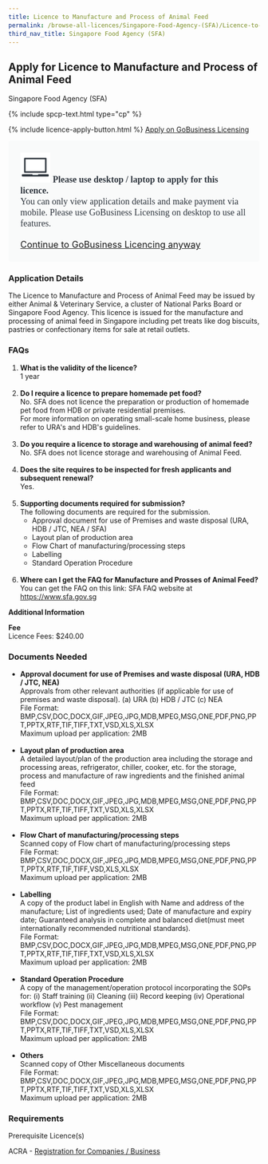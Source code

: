 ```yaml
---
title: Licence to Manufacture and Process of Animal Feed
permalink: /browse-all-licences/Singapore-Food-Agency-(SFA)/Licence-to-Manufacture-and-Process-of-Animal-Feed
third_nav_title: Singapore Food Agency (SFA)
---
```


## Apply for Licence to Manufacture and Process of Animal Feed

Singapore Food Agency (SFA)

{% include spcp-text.html type="cp" %}

{% include licence-apply-button.html %}
<a class="btn" id = "desktopNotice" href="https://licence1.business.gov.sg/licence1/neweadvisor/showSelectedLicence.action?redirection=true&selectedLicenceIds=1705221400000001" target="_blank" rel="noopener">Apply on GoBusiness Licensing</a>
<div id = "mobileNotice" style="background: #F9FAFA; border-radius: 5px; width: auto; height: auto; padding: 24px 24px; font-size: 18px; color: #313840;">
<img src="/images/laptop.svg" alt="" style="height: 60px; width: 60px; margin-left: 0px;">
<span style="font-weight: bold; font-family: hknova-bold; font-size: 18px; ">Please use desktop / laptop to apply for this licence.</span><br>
<span style="font-family: hknova-regular;">You can only view application details and make payment via mobile. Please use GoBusiness Licensing on desktop to use all features.</span><br><br>
<a id="mobileNotice" href="https://licence1.business.gov.sg/licence1/neweadvisor/showSelectedLicence.action?redirection=true&selectedLicenceIds=1705221400000001" target="_blank" rel="noopener">Continue to GoBusiness Licencing anyway</a>
</div>

<H3>Application Details</H3>

<p>The Licence to Manufacture and Process of Animal Feed may be issued by either Animal & Veterinary Service, a cluster of National Parks Board or Singapore Food Agency. This licence is issued for the manufacture and processing of animal feed in Singapore including pet treats like dog biscuits, pastries or confectionary items for sale at retail outlets.</p>
 <h3>FAQs</h3>
 <ol>
 <li><strong>What is the validity of the licence?</strong><br />1 year<br /><br /></li>
 <li><strong>Do I require a licence to prepare homemade pet food?<br /></strong>No. SFA does not licence the preparation or production of homemade pet food from HDB or private residential premises.<br />For more information on operating small-scale home business, please refer to URA's and HDB's guidelines.<br /><br /></li>
 <li><strong>Do you require a licence to storage and warehousing of animal feed?<br /></strong>No. SFA does not licence storage and warehousing of Animal Feed.<br /><br /></li>
 <li><strong>Does the site requires to be inspected for fresh applicants and subsequent renewal?<br /></strong>Yes.<br /><br /></li>
 <li><strong>Supporting documents required for submission?</strong><br />The following documents are required for the submission.
 <ul>
 <li>Approval document for use of Premises and waste disposal (URA, HDB / JTC, NEA / SFA)</li>
 <li>Layout plan of production area</li>
 <li>Flow Chart of manufacturing/processing steps</li>
 <li>Labelling</li>
 <li>Standard Operation Procedure<br /><br /></li>
 </ul>
 </li>
 <li><strong>Where can I get the FAQ for Manufacture and Prosses of Animal Feed?<br /></strong>You can get the FAQ on this link: SFA FAQ website at <a href="https://www.sfa.gov.sg">https://www.sfa.gov.sg</a></li>
 </ol>

<strong>Additional Information</strong>

<p><strong>Fee</strong><br>
 Licence Fees: $240.00</p>

<H3>Documents Needed</H3>

<ul>
 <li><strong>Approval document for use of Premises and waste disposal (URA, HDB / JTC, NEA)</strong><br />Approvals from other relevant authorities (if applicable for use of premises and waste disposal). (a) URA (b) HDB / JTC (c) NEA<br />File Format: BMP,CSV,DOC,DOCX,GIF,JPEG,JPG,MDB,MPEG,MSG,ONE,PDF,PNG,PPT,PPTX,RTF,TIF,TIFF,TXT,VSD,XLS,XLSX<br />Maximum upload per application: 2MB<br /><br /></li>
 <li><strong>Layout plan of production area</strong><br />A detailed layout/plan of the production area including the storage and processing areas, refrigerator, chiller, cooker, etc. for the storage, process and manufacture of raw ingredients and the finished animal feed<br />File Format: BMP,CSV,DOC,DOCX,GIF,JPEG,JPG,MDB,MPEG,MSG,ONE,PDF,PNG,PPT,PPTX,RTF,TIF,TIFF,TXT,VSD,XLS,XLSX<br />Maximum upload per application: 2MB<br /><br /></li>
 <li><strong>Flow Chart of manufacturing/processing steps</strong><br />Scanned copy of Flow chart of manufacturing/processing steps<br />File Format: BMP,CSV,DOC,DOCX,GIF,JPEG,JPG,MDB,MPEG,MSG,ONE,PDF,PNG,PPT,PPTX,RTF,TIF,TIFF,VSD,XLS,XLSX<br />Maximum upload per application: 2MB<br /><br /></li>
 <li><strong>Labelling</strong><br />A copy of the product label in English with Name and address of the manufacture; List of ingredients used; Date of manufacture and expiry date; Guaranteed analysis in complete and balanced diet(must meet internationally recommended nutritional standards).<br />File Format: BMP,CSV,DOC,DOCX,GIF,JPEG,JPG,MDB,MPEG,MSG,ONE,PDF,PNG,PPT,PPTX,RTF,TIF,TIFF,TXT,VSD,XLS,XLSX<br />Maximum upload per application: 2MB<br /><br /></li>
 <li><strong>Standard Operation Procedure</strong><br />A copy of the management/operation protocol incorporating the SOPs for: (i) Staff training (ii) Cleaning (iii) Record keeping (iv) Operational workflow (v) Pest management<br />File Format: BMP,CSV,DOC,DOCX,GIF,JPEG,JPG,MDB,MPEG,MSG,ONE,PDF,PNG,PPT,PPTX,RTF,TIF,TIFF,TXT,VSD,XLS,XLSX<br />Maximum upload per application: 2MB<br /><br /></li>
 <li><strong>Others</strong><br />Scanned copy of Other Miscellaneous documents<br />File Format: BMP,CSV,DOC,DOCX,GIF,JPEG,JPG,MDB,MPEG,MSG,ONE,PDF,PNG,PPT,PPTX,RTF,TIF,TIFF,TXT,VSD,XLS,XLSX<br />Maximum upload per application: 2MB</li>
 </ul>

<H3>Requirements</H3>

<p>Prerequisite Licence(s)</p>
 <p>ACRA - <a href="https://www.acra.gov.sg/Home/" target="_blank" rel="noopener">Registration for Companies / Business</a></p>


